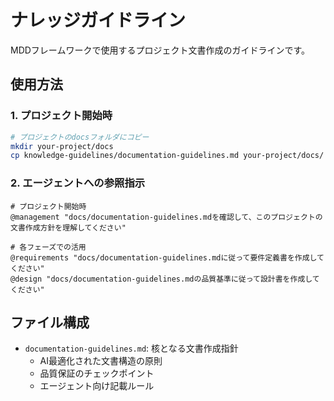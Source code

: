 # ナレッジガイドライン

MDDフレームワークで使用するプロジェクト文書作成のガイドラインです。

## 使用方法

### 1. プロジェクト開始時

```bash
# プロジェクトのdocsフォルダにコピー
mkdir your-project/docs
cp knowledge-guidelines/documentation-guidelines.md your-project/docs/
```

### 2. エージェントへの参照指示

```
# プロジェクト開始時
@management "docs/documentation-guidelines.mdを確認して、このプロジェクトの文書作成方針を理解してください"

# 各フェーズでの活用
@requirements "docs/documentation-guidelines.mdに従って要件定義書を作成してください"
@design "docs/documentation-guidelines.mdの品質基準に従って設計書を作成してください"
```

## ファイル構成

- `documentation-guidelines.md`: 核となる文書作成指針
  - AI最適化された文書構造の原則
  - 品質保証のチェックポイント
  - エージェント向け記載ルール

